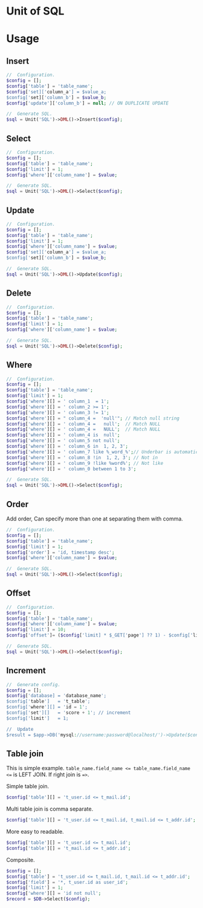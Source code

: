 Unit of SQL
===

# Usage

## Insert

```php
//  Configuration.
$config = [];
$config['table'] = 'table_name';
$config['set]['column_a'] = $value_a;
$config['set]['column_b'] = $value_b;
$config['update']['column_b'] = null; // ON DUPLICATE UPDATE

//  Generate SQL.
$sql = Unit('SQL')->DML()->Insert($config);
```

## Select

```php
//  Configuration.
$config = [];
$config['table'] = 'table_name';
$config['limit'] = 1;
$config['where']['column_name'] = $value;

//  Generate SQL.
$sql = Unit('SQL')->DML()->Select($config);
```

## Update

```php
//  Configuration.
$config = [];
$config['table'] = 'table_name';
$config['limit'] = 1;
$config['where']['column_name'] = $value;
$config['set]['column_a'] = $value_a;
$config['set]['column_b'] = $value_b;

//  Generate SQL.
$sql = Unit('SQL')->DML()->Update($config);
```

## Delete

```php
//  Configuration.
$config = [];
$config['table'] = 'table_name';
$config['limit'] = 1;
$config['where']['column_name'] = $value;

//  Generate SQL.
$sql = Unit('SQL')->DML()->Delete($config);
```

## Where

```php
//  Configuration.
$config = [];
$config['table'] = 'table_name';
$config['limit'] = 1;
$config['where'][] = ' column_1  = 1';
$config['where'][] = ' column_2 >= 1';
$config['where'][] = ' column_3 != 1';
$config['where'][] = " column_4 =  'null'"; // Match null string
$config['where'][] = ' column_4 =   null';  // Match NULL
$config['where'][] = ' column_4 =   NULL';  // Match NULL
$config['where'][] = ' column_4 is  null';
$config['where'][] = ' column_5 not null';
$config['where'][] = ' column_6 in  1, 2, 3';
$config['where'][] = ' column_7 like %_word_%';// Underbar is automatically escape.
$config['where'][] = ' column_8 !in  1, 2, 3'; // Not in
$config['where'][] = ' column_9 !like %word%'; // Not like
$config['where'][] = ' column_0 between 1 to 3';

//  Generate SQL.
$sql = Unit('SQL')->DML()->Select($config);
```

## Order

 Add order, Can specify more than one at separating them with comma.

```php
//  Configuration.
$config = [];
$config['table'] = 'table_name';
$config['limit'] = 1;
$config['order'] = 'id, timestamp desc';
$config['where']['column_name'] = $value;

//  Generate SQL.
$sql = Unit('SQL')->DML()->Select($config);
```

## Offset

```php
//  Configuration.
$config = [];
$config['table'] = 'table_name';
$config['where']['column_name'] = $value;
$config['limit'] = 10;
$config['offset']= ($config['limit] * $_GET['page'] ?? 1) - $config['limit];

//  Generate SQL.
$sql = Unit('SQL')->DML()->Select($config);
```

## Increment

```php
//  Generate config.
$config = [];
$config['database] = 'database_name';
$config['table']   = 't_table';
$config['where'][] = 'id = 1';
$config['set'][]   = 'score + 1'; // increment
$config['limit']   = 1;

//  Update
$result = $app->DB('mysql://username:password@localhost/')->Update($config);
```

## Table join

 This is simple example.
 `table_name.field_name <= table_name.field_name`
 `<=` is LEFT JOIN. If right join is `=>`.

 Simple table join.

```php
$config['table'][] = 't_user.id <= t_mail.id';
```

 Multi table join is comma separate.

```php
$config['table'][] = 't_user.id <= t_mail.id, t_mail.id <= t_addr.id';
```

 More easy to readable.

```php
$config['table'][] = 't_user.id <= t_mail.id';
$config['table'][] = 't_mail.id <= t_addr.id';
```

 Composite.

```php
$config = [];
$config['table'] = 't_user.id <= t_mail.id, t_mail.id <= t_addr.id';
$config['field'] = '*, t_user.id as user_id';
$config['limit'] = 1;
$config['where'][] = 'id not null';
$record = $DB->Select($config);
```

